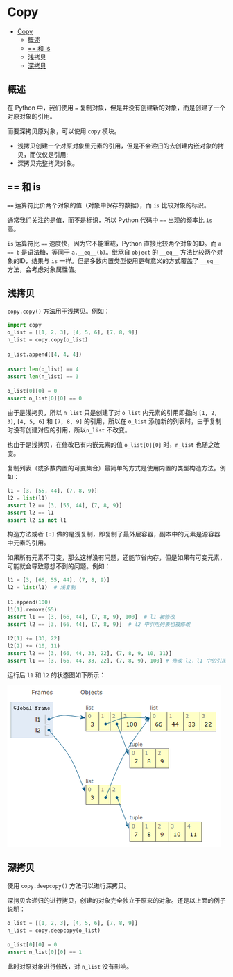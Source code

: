 # Copy

- [Copy](#copy)
  - [概述](#概述)
  - [== 和 is](#-和-is)
  - [浅拷贝](#浅拷贝)
  - [深拷贝](#深拷贝)

## 概述

在 Python 中，我们使用 `=` 复制对象，但是并没有创建新的对象，而是创建了一个对原对象的引用。

而要深拷贝原对象，可以使用 `copy` 模块。

- 浅拷贝创建一个对原对象里元素的引用，但是不会递归的去创建内嵌对象的拷贝，而仅仅是引用;
- 深拷贝完整拷贝对象。

## == 和 is

`==` 运算符比价两个对象的值（对象中保存的数据），而 `is` 比较对象的标识。

通常我们关注的是值，而不是标识，所以 Python 代码中 `==` 出现的频率比 `is` 高。

`is` 运算符比 `==` 速度快，因为它不能重载，Python 直接比较两个对象的ID。而 `a == b` 是语法糖，等同于 `a.__eq__(b)`。继承自 `object` 的 `__eq__` 方法比较两个对象的ID，结果与 `is` 一样。但是多数内置类型使用更有意义的方式覆盖了 `__eq__` 方法，会考虑对象属性值。

## 浅拷贝

`copy.copy()` 方法用于浅拷贝。例如：

```py
import copy
o_list = [[1, 2, 3], [4, 5, 6], [7, 8, 9]]
n_list = copy.copy(o_list)

o_list.append([4, 4, 4])

assert len(o_list) == 4
assert len(n_list) == 3

o_list[0][0] = 0
assert n_list[0][0] == 0
```

由于是浅拷贝，所以 `n_list` 只是创建了对 `o_list` 内元素的引用即指向 `[1, 2, 3]`, `[4, 5, 6]` 和 `[7, 8, 9]` 的引用，所以在 `o_list` 添加新的列表时，由于复制时没有创建对应的引用，所以`n_list` 不改变。

也由于是浅拷贝，在修改已有内嵌元素的值 `o_list[0][0]` 时，`n_list` 也随之改变。

复制列表（或多数内置的可变集合）最简单的方式是使用内置的类型构造方法。例如：

```py
l1 = [3, [55, 44], (7, 8, 9)]
l2 = list(l1)
assert l2 == [3, [55, 44], (7, 8, 9)]
assert l2 == l1
assert l2 is not l1
```

构造方法或者 `[:]` 做的是浅复制，即复制了最外层容器，副本中的元素是源容器中元素的引用。

如果所有元素不可变，那么这样没有问题，还能节省内存，但是如果有可变元素，可能就会导致意想不到的问题。例如：

```py
l1 = [3, [66, 55, 44], (7, 8, 9)]
l2 = list(l1)  # 浅复制

l1.append(100)
l1[1].remove(55)
assert l1 == [3, [66, 44], (7, 8, 9), 100]  # l1 被修改
assert l2 == [3, [66, 44], (7, 8, 9)]  # l2 中引用列表也被修改

l2[1] += [33, 22]
l2[2] += (10, 11)
assert l2 == [3, [66, 44, 33, 22], (7, 8, 9, 10, 11)]
assert l1 == [3, [66, 44, 33, 22], (7, 8, 9), 100] # 修改 l2，l1 中的引用类型随时改变
```

运行后 `l1` 和 `l2` 的状态图如下所示：

![](images/2021-06-15-15-15-37.png)

## 深拷贝

使用 `copy.deepcopy()` 方法可以进行深拷贝。

深拷贝会递归的进行拷贝，创建的对象完全独立于原来的对象。还是以上面的例子说明：

```py
o_list = [[1, 2, 3], [4, 5, 6], [7, 8, 9]]
n_list = copy.deepcopy(o_list)

o_list[0][0] = 0
assert n_list[0][0] == 1
```

此时对原对象进行修改，对 `n_list` 没有影响。
